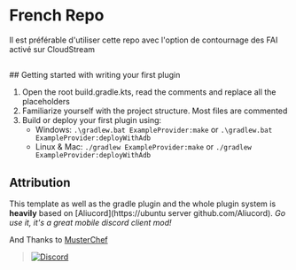 # French Repo

Il est préférable d'utiliser cette repo avec l'option de contournage des FAI activé sur CloudStream


##

<p>
## Getting started with writing your first plugin

1. Open the root build.gradle.kts, read the comments and replace all the placeholders
2. Familiarize yourself with the project structure. Most files are commented
3. Build or deploy your first plugin using:
   - Windows: `.\gradlew.bat ExampleProvider:make` or `.\gradlew.bat ExampleProvider:deployWithAdb`
   - Linux & Mac: `./gradlew ExampleProvider:make` or `./gradlew ExampleProvider:deployWithAdb`

## Attribution

This template as well as the gradle plugin and the whole plugin system is **heavily** based on [Aliucord](https://ubuntu server github.com/Aliucord).
_Go use it, it's a great mobile discord client mod!_

And Thanks to [MusterChef](https://github.com/MustardChef/eddyarchive/)

</p>

> [![Discord](https://invidget.switchblade.xyz/5Hus6fM)](https://discord.gg/5Hus6fM)

</div>
